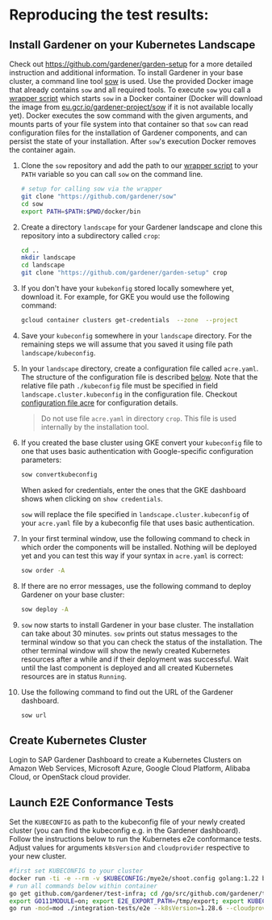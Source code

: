 # Reproducing the test results:

## Install Gardener on your Kubernetes Landscape
Check out https://github.com/gardener/garden-setup for a more detailed instruction and additional information. To install Gardener in your base cluster, a command line tool [sow](https://github.com/gardener/sow) is used. Use the provided Docker image that already contains `sow` and all required tools. To execute `sow` you call a [wrapper script](https://github.com/gardener/sow/tree/master/docker/bin) which starts `sow` in a Docker container (Docker will download the image from [eu.gcr.io/gardener-project/sow](http://eu.gcr.io/gardener-project/sow) if it is not available locally yet). Docker executes the sow command with the given arguments, and mounts parts of your file system into that container so that `sow` can read configuration files for the installation of Gardener components, and can persist the state of your installation. After `sow`'s execution Docker removes the container again.

1. Clone the `sow` repository and add the path to our [wrapper script](https://github.com/gardener/sow/tree/master/docker/bin) to your `PATH` variable so you can call `sow` on the command line.

    ```bash
    # setup for calling sow via the wrapper
    git clone "https://github.com/gardener/sow"
    cd sow
    export PATH=$PATH:$PWD/docker/bin
    ```

2. Create a directory `landscape` for your Gardener landscape and clone this repository into a subdirectory called `crop`:

    ```bash
    cd ..
    mkdir landscape
    cd landscape
    git clone "https://github.com/gardener/garden-setup" crop
    ```

3. If you don't have your `kubekonfig` stored locally somewhere yet, download it. For example, for GKE you would use the following command:

    ```bash
    gcloud container clusters get-credentials  --zone  --project
    ```

4. Save your `kubeconfig` somewhere in your `landscape` directory. For the remaining steps we will assume that you saved it using file path `landscape/kubeconfig`.

5. In your `landscape` directory, create a configuration file called `acre.yaml`. The structure of the configuration file is described [below](#configuration-file-acreyaml). Note that the relative file path `./kubeconfig` file must be specified in field `landscape.cluster.kubeconfig` in the configuration file. Checkout [configuration file acre](https://github.com/gardener/garden-setup#configuration-file-acreyaml) for configuration details.

    > Do not use file `acre.yaml` in directory `crop`. This file is used internally by the installation tool.

6. If you created the base cluster using GKE convert your `kubeconfig` file to one that uses basic authentication with Google-specific configuration parameters:

    ```bash
    sow convertkubeconfig
    ```
    When asked for credentials, enter the ones that the GKE dashboard shows when clicking on `show credentials`.

    `sow` will replace the file specified in `landscape.cluster.kubeconfig` of your `acre.yaml` file by a kubeconfig file that uses basic authentication.

7. In your first terminal window, use the following command to check in which order the components will be installed. Nothing will be deployed yet and you can test this way if your syntax in `acre.yaml` is correct:

    ```bash
    sow order -A
    ```

8. If there are no error messages, use the following command to deploy Gardener on your base cluster:

    ```bash
    sow deploy -A
    ```

9. `sow` now starts to install Gardener in your base cluster. The installation can take about 30 minutes. `sow` prints out status messages to the terminal window so that you can check the status of the installation. The other terminal window will show the newly created Kubernetes resources after a while and if their deployment was successful. Wait until the last component is deployed and all created Kubernetes resources are in status `Running`.

10. Use the following command to find out the URL of the Gardener dashboard.

    ```bash
    sow url
    ```


## Create Kubernetes Cluster

Login to SAP Gardener Dashboard to create a Kubernetes Clusters on Amazon Web Services, Microsoft Azure, Google Cloud Platform, Alibaba Cloud, or OpenStack cloud provider.

## Launch E2E Conformance Tests
Set the `KUBECONFIG` as path to the kubeconfig file of your newly created cluster (you can find the kubeconfig e.g. in the Gardener dashboard). Follow the instructions below to run the Kubernetes e2e conformance tests. Adjust values for arguments `k8sVersion` and `cloudprovider` respective to your new cluster.

```bash
#first set KUBECONFIG to your cluster
docker run -ti -e --rm -v $KUBECONFIG:/mye2e/shoot.config golang:1.22 bash
# run all commands below within container
go get github.com/gardener/test-infra; cd /go/src/github.com/gardener/test-infra
export GO111MODULE=on; export E2E_EXPORT_PATH=/tmp/export; export KUBECONFIG=/mye2e/shoot.config; export GINKGO_PARALLEL=false
go run -mod=mod ./integration-tests/e2e --k8sVersion=1.28.6 --cloudprovider=gcp --testcasegroup="conformance"
```